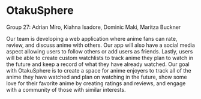 # OtakuSphere

Group 27: Adrian Miro, Kiahna Isadore, Dominic Maki, Maritza Buckner

Our team is developing a web application where anime fans can rate, review, and discuss anime with others. Our app will also have a social media aspect allowing users to follow others or add users as friends. Lastly, users will be able to create custom watchlists to track anime they plan to watch in the future and keep a record of what they have already watched. Our goal with OtakuSphere is to create a space for anime enjoyers to track all of the anime they have watched and plan on watching in the future, show some love for their favorite anime by creating ratings and reviews, and engage with a community of those with similar interests.

